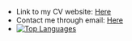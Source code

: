 * Link to my CV website: [Here](https://angelordonezretamar.github.io/)
* Contact me through email: [Here](mailto:angel.ordonez.nj@gmail.com?subject=[GitHub])
* [![Top Languages](https://github-readme-stats.vercel.app/api/top-langs/?username=angelordonezretamar)](https://github.com/anuraghazra/github-readme-stats)
